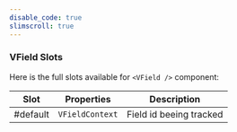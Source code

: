```yaml
---
disable_code: true
slimscroll: true
---
```


### VField Slots

Here is the full slots available for `<VField />` component:

| Slot     | Properties                                     | Description             |
| -------- | ---------------------------------------------- | ----------------------- |
| #default | <span class="is-object">`VFieldContext`</span> | Field id beeing tracked |

